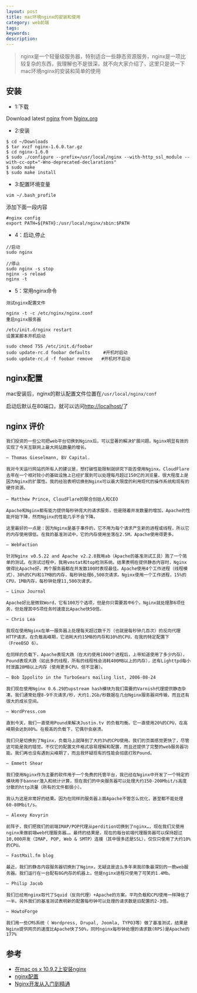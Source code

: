 ```yaml
---
layout: post
title: mac环境nginx的安装和使用
category: web前端
tags:
keywords:
description:
---
```


>   nginx是一个轻量级服务器，特别适合一些静态资源服务，nginx是一项比较复杂的东西，我理解也不是很深，就不向大家介绍了，这里只是说一下mac环境nginx的安装和简单的使用


##  安装

-   1:下载

Download latest [nginx](http://nginx.org/) from [Nginx.org](http://nginx.org/)

-   2:安装

````
$ cd ~/Downloads
$ tar xvzf nginx-1.6.0.tar.gz
$ cd nginx-1.6.0
$ sudo ./configure --prefix=/usr/local/nginx --with-http_ssl_module --with-cc-opt="-Wno-deprecated-declarations"
$ sudo make
$ sudo make install

````

-   3:配置环境变量

````
vim ~/.bash_profile
````

添加下面一段内容

````
#nginx config
export PATH=${PATH}:/usr/local/nginx/sbin:$PATH
````

-   4：启动,停止

```
//启动
sudo nginx

//停止
sudo nginx -s stop
nginx -s reload
nginx -t

````

-   5：常用nginx命令

````
测试nginx配置文件

nginx -t -c /etc/nginx/nginx.conf
重启nginx服务器

/etc/init.d/nginx restart
设置某脚本开机启动

sudo chmod 755 /etc/init.d/foobar
sudo update-rc.d foobar defaults     #开机时启动
sudo update-rc.d -f foobar remove　　#开机时不启动
````
##  nginx配置

mac安装后，nginx的默认配置文件位置在````/usr/local/nginx/conf````

启动后默认在80端口，就可以访问[http://localhost/](http://localhost/)了


##  nginx 评价

````
我们投资的一些公司把web平台切换到Nginx后，可以显著的解决扩展问题。Nginx明显有效的实现了今天互联网上最大网站数量的增长。

– Thomas Gieselmann, BV Capital.

我对今天运行网站的所有人的建议是，想打破性能限制就研究下能否使用Nginx。CloudFlare去年在一个相对较小的基础设施上已经扩展到可以处理每月超过150亿的浏览量，很大程度上是因为Nginx的扩展性。我的经验表明切换到Nginx可以最大限度的利用现代的操作系统和现有的硬件资源。

– Matthew Prince, CloudFlare的联合创始人和CEO

Apache和Nginx都有能力提供每秒钟庞大的请求服务，但是随着并发数量的增加，Apache的性能开始下降，然而Nginx的性能几乎不会下降。

这里最好的一点是：因为Nginx是基于事件的，它不用为每个请求产生新的进程或线程，所以它的内存使用很低。在我的基准测试中，它的内存使用坐落在2.5M，Apache使用得更多。

– WebFaction

针对Nginx v0.5.22 and Apache v2.2.8我用ab（Apache的基准测试工具）跑了一个简单的测试。在测试过程中，我用vmstat和top检测系统。结果表明在提供静态内容时，Nginx做得比Apache好。两个服务器都在并发数100时表现最佳。Apache使用4个工作进程（线程模式），30%的CPU和17MB的内存，每秒钟处理6,500次请求。Nginx使用一个工作进程，15%的CPU，1MB内存，每秒钟处理11,500次请求。

– Linux Journal

Apache好比是微软Word，它有100万个选项，但是你只需要其中6个。Nginx就处理那6项任务，但处理其中5项任务时速度比Apache快50倍。

– Chris Lea

我现在使用Nginx在单一服务器上处理每天超过数千万（也就是每秒钟几百次）的反向代理HTTP请求。在负载高峰期，它消耗大约15MB的内存和10%的CPU，在我的特定配置下（FreeBSD 6）。

在同样的负载下，Apache表现大跌（在大约使用1000个进程后，上帝知道使用了多少内存），Pound表现大跌（如此多的线程，所有的线程栈会消耗400MB以上的内存），还有Lighttpd每小时泄露20MB以上内存（使用更多CPU，但不显著）。

– Bob Ippolito in the TurboGears mailing list, 2006-08-24

我们现在使用Nginx 0.6.29的upstream hash模块为我们需要的Varnish代理提供静态杂凑。我们通常处理8-9千次请求/秒，大约1.2Gb/秒数据在几台Nginx服务器间传输，而且还有很大的成长空间。

– WordPress.com

直到今天，我们一直使用Pound来解决Justin.tv 的负载均衡。它一直使用20%的CPU，在高峰期会达到80%。在极高的负载下，它偶尔会崩溃。

我们只是切换到了Nginx，负载马上就降到了大约3%的CPU使用。我们的页面感觉更快了，尽管这可能是我的错觉。不仅它的配置文件格式容易理解和配置，而且还提供了完整的web服务器功能。我们再也没有遇到尖峰期了，而且我怀疑现有的性能会彻底打败Pound。

– Emmett Shear

我们使用Nginx作为主要的软件用于一个免费的托管平台，我已经在Nginx中开发了一个特定的模块用于banner潜入和统计计算，现在我们的中央服务器可以处理大约150-200Mbit/s高度分散的http流量（所有的文件都很小）。

我认为这是非常好的结果。因为在同样的服务器上面Apache不管怎么优化，甚至都不能处理60-80Mbit/s。

– Alexey Kovyrin

前阵子，我们把我们的前端IMAP/POP代理从perdition切换到了nginx…，现在我们又使用nginx来做前端web代理服务器…。最终的结果是，现在的每台前端代理服务器可以保持超过10,000并发（IMAP, POP, Web & SMTP）连接（其中很多还是SSL），仅仅只使用了大约10%的CPU。

– FastMail.fm blog

最近，我们的静态内容服务器切换到了Nginx，无疑这是这么多年来我印象最深刻的一款web服务器。我们运行在一台配有8G内存的机器上，但是nginx进程只使用了可笑的1.4Mb。

– Philip Jacob

我们已经用nginx取代了Squid（反向代理）+Apache的方案，平均负载和CPU使用一样降低了一半。另外我们的基准测试表明新的配置每秒钟可以处理的请求数是旧配置的2-3倍。

– HowtoForge

我们用一些CMS系统（ Wordpress, Drupal, Joomla, TYPO3等）做了基准测试，结果是Nginx提供网页的速度比Apache快了50%，同时nginx每秒钟处理的请求数(RPS)是Apache的177%

````


##  参考

-   [在mac os x 10.9.2上安装nginx](http://blog.csdn.net/eagle_naixue/article/details/26063871)
-   [nginx配置](http://blog.csdn.net/joeblackzqq/article/details/45925995)
-   [Nginx开发从入门到精通](http://tengine.taobao.org/book/)
